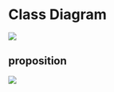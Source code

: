 # Class Diagram
<img src = "https://github.com/FontysVenlo/intelligent-traffic-control-prj3-g13-itc/blob/main/Design/ClassDiagram/PRJ3-ClassDiagram-TCL.svg">

## proposition
<img src = "https://github.com/FontysVenlo/intelligent-traffic-control-prj3-g13-itc/blob/main/Design/ClassDiagram/PRJ3-ClassDiagram-TCL-proposition.svg">
